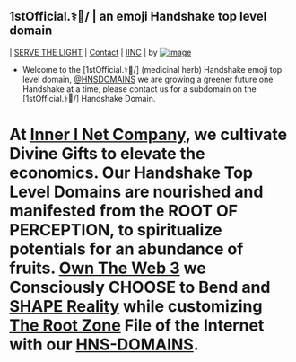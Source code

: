 ## 1stOfficial.⚕🌿/ | an emoji Handshake top level domain
| [SERVE THE LIGHT](http://workinthedark.servethelight.hns.to/) | [Contact](https://innerinetcompany.mybigcommerce.com/contact-us/) | [IINC](http://dlink.innerinetcompany.hns.to/) |
by [![image](https://user-images.githubusercontent.com/37987346/101912317-96206680-3b8f-11eb-910e-d9d7e5015035.png)](https://shapereality.innerinetcompany.hns.to/)

- Welcome to the [1stOfficial.⚕🌿/] (medicinal herb) Handshake emoji top level domain, [@HNSDOMAINS](https://twitter.com/HNSDOMAINS) we are growing a greener future one Handshake at a time, please contact us for a subdomain on the [1stOfficial.⚕🌿/] Handshake Domain.

# At [Inner I Net Company](http://dlink.innerinetcompany.hns.to/), we cultivate Divine Gifts to elevate the economics. Our Handshake Top Level Domains are nourished and manifested from the ROOT OF PERCEPTION, to spiritualize potentials for an abundance of fruits. [Own The Web 3](http://official.owntheweb3.hns.to/) we Consciously CHOOSE to Bend and [SHAPE Reality](http://innerinetcompany.shapereality.hns.to/) while customizing [The Root Zone](http://therootzone.hns.to/) File of the Internet with our [HNS-DOMAINS](http://home.hns-domains.hns.to/).

